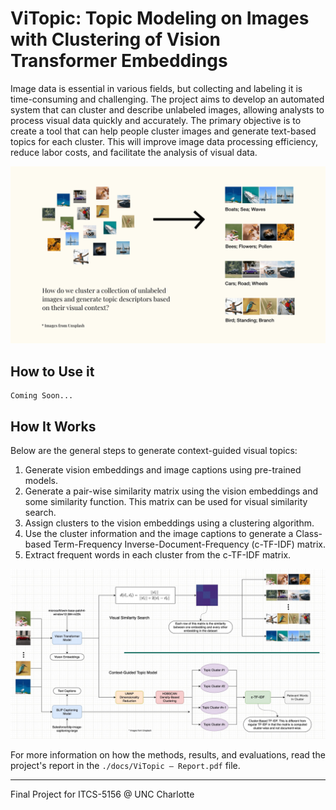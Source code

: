 # ViTopic: Topic Modeling on Images with Clustering of Vision Transformer Embeddings

Image data is essential in various fields, but collecting and labeling it is time-consuming and challenging. The project aims to develop an automated system that can cluster and describe unlabeled images, allowing analysts to process visual data quickly and accurately. The primary objective is to create a tool that can help people cluster images and generate text-based topics for each cluster. This will improve image data processing efficiency, reduce labor costs, and facilitate the analysis of visual data.

![Main Idea](./docs/main-idea.png)

## How to Use it
```
Coming Soon...
```

## How It Works
Below are the general steps to generate context-guided visual topics:
1. Generate vision embeddings and image captions using pre-trained models.
2. Generate a pair-wise similarity matrix using the vision embeddings and some similarity function. This matrix can be used for visual similarity search.
3. Assign clusters to the vision embeddings using a clustering algorithm.
4. Use the cluster information and the image captions to generate a Class-based Term-Frequency Inverse-Document-Frequency (c-TF-IDF) matrix.
5. Extract frequent words in each cluster from the c-TF-IDF matrix.

![Full Model Pipeline](./docs/full-model-pipeline.jpg)

For more information on how the methods, results, and evaluations, read the project's report in the `./docs/ViTopic – Report.pdf` file.

---
Final Project for ITCS-5156 @ UNC Charlotte
